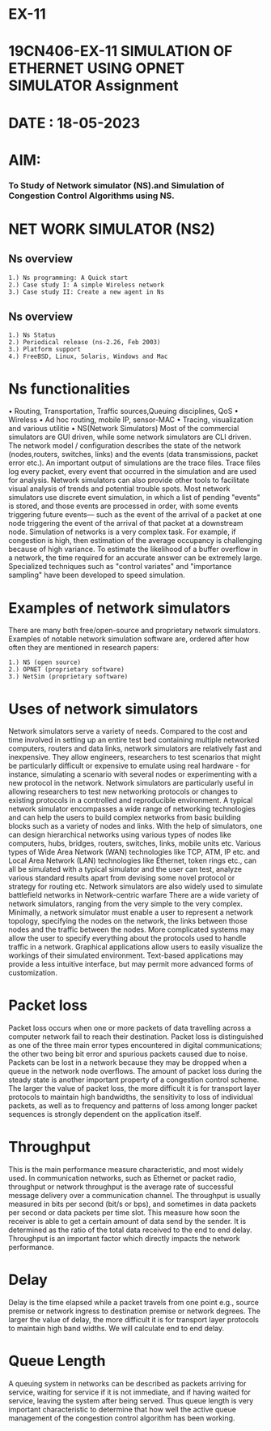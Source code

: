 # EX-11 

# 19CN406-EX-11 SIMULATION OF ETHERNET USING OPNET SIMULATOR Assignment

# DATE : 18-05-2023

# AIM:

### To Study of Network simulator (NS).and Simulation of Congestion Control Algorithms using NS.

# NET WORK SIMULATOR (NS2)

## Ns overview
```
1.) Ns programming: A Quick start
2.) Case study I: A simple Wireless network
3.) Case study II: Create a new agent in Ns
```
## Ns overview 
```
1.) Ns Status
2.) Periodical release (ns-2.26, Feb 2003)
3.) Platform support
4.) FreeBSD, Linux, Solaris, Windows and Mac 
```
# Ns functionalities  

• Routing, Transportation, Traffic sources,Queuing disciplines, QoS • Wireless • Ad hoc routing, mobile IP, sensor-MAC • Tracing, visualization and various utilitie • NS(Network Simulators) Most of the commercial simulators are GUI driven, while some network simulators are CLI driven. The network model / configuration describes the state of the network (nodes,routers, switches, links) and the events (data transmissions, packet error etc.). An important output of simulations are the trace files. Trace files log every packet, every event that occurred in the simulation and are used for analysis. Network simulators can also provide other tools to facilitate visual analysis of trends and potential trouble spots. Most network simulators use discrete event simulation, in which a list of pending "events" is stored, and those events are processed in order, with some events triggering future events— such as the event of the arrival of a packet at one node triggering the event of the arrival of that packet at a downstream node. Simulation of networks is a very complex task. For example, if congestion is high, then estimation of the average occupancy is challenging because of high variance. To estimate the likelihood of a buffer overflow in a network, the time required for an accurate answer can be extremely large. Specialized techniques such as "control variates" and "importance sampling" have been developed to speed simulation.

# Examples of network simulators 
There are many both free/open-source and proprietary network simulators. Examples of notable network simulation software are, ordered after how often they are mentioned in research papers:
```
1.) NS (open source) 
2.) OPNET (proprietary software) 
3.) NetSim (proprietary software) 
```
# Uses of network simulators 

Network simulators serve a variety of needs. Compared to the cost and time involved in setting up an entire test bed containing multiple networked computers, routers and data links, network simulators are relatively fast and inexpensive. They allow engineers, researchers to test scenarios that might be particularly difficult or expensive to emulate using real hardware - for instance, simulating a scenario with several nodes or experimenting with a new protocol in the network. Network simulators are particularly useful in allowing researchers to test new networking protocols or changes to existing protocols in a controlled and reproducible environment. A typical network simulator encompasses a wide range of networking technologies and can help the users to build complex networks from basic building blocks such as a variety of nodes and links. With the help of simulators, one can design hierarchical networks using various types of nodes like computers, hubs, bridges, routers, switches, links, mobile units etc. Various types of Wide Area Network (WAN) technologies like TCP, ATM, IP etc. and Local Area Network (LAN) technologies like Ethernet, token rings etc., can all be simulated with a typical simulator and the user can test, analyze various standard results apart from devising some novel protocol or strategy for routing etc. Network simulators are also widely used to simulate battlefield networks in Network-centric warfare There are a wide variety of network simulators, ranging from the very simple to the very complex. Minimally, a network simulator must enable a user to represent a network topology, specifying the nodes on the network, the links between those nodes and the traffic between the nodes. More complicated systems may allow the user to specify everything about the protocols used to handle traffic in a network. Graphical applications allow users to easily visualize the workings of their simulated environment. Text-based applications may provide a less intuitive interface, but may permit more advanced forms of customization.

# Packet loss 

Packet loss occurs when one or more packets of data travelling across a computer network fail to reach their destination. Packet loss is distinguished as one of the three main error types encountered in digital communications; the other two being bit error and spurious packets caused due to noise. Packets can be lost in a network because they may be dropped when a queue in the network node overflows. The amount of packet loss during the steady state is another important property of a congestion control scheme. The larger the value of packet loss, the more difficult it is for transport layer protocols to maintain high bandwidths, the sensitivity to loss of individual packets, as well as to frequency and patterns of loss among longer packet sequences is strongly dependent on the application itself.

# Throughput 

This is the main performance measure characteristic, and most widely used. In communication networks, such as Ethernet or packet radio, throughput or network throughput is the average rate of successful message delivery over a communication channel. The throughput is usually measured in bits per second (bit/s or bps), and sometimes in data packets per second or data packets per time slot. This measure how soon the receiver is able to get a certain amount of data send by the sender. It is determined as the ratio of the total data received to the end to end delay. Throughput is an important factor which directly impacts the network performance.

# Delay 

Delay is the time elapsed while a packet travels from one point e.g., source premise or network ingress to destination premise or network degrees. The larger the value of delay, the more difficult it is for transport layer protocols to maintain high band widths. We will calculate end to end delay.

# Queue Length 

A queuing system in networks can be described as packets arriving for service, waiting for service if it is not immediate, and if having waited for service, leaving the system after being served. Thus queue length is very important characteristic to determine that how well the active queue management of the congestion control algorithm has been working.
